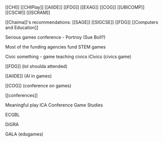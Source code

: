 

[[CHI]] [[CHIPlay]] [[AIIDE]] [[FDG]] [[EXAG]] [[COG]] [[UBICOMP]] [[CSCW]] [[ISCRAM]]

[[Chaima]]'s recommendations: [[SAGE]] [[SIGCSE]] [[FDG]] [[Computers and Education]]

Serious games conference - Portnoy (Sue Boll?)

Most of the funding agencies fund STEM games

Civic something - game teaching civics iCivics (civics game)

[[FDG]] (lol shoulda attended)

[[AIIDE]] (AI in games)

[[COG]] (conference on games)

[[conferences]]

Meaningful play
ICA Conference
Game Studies

ECGBL

DiGRA

GALA (edugames)